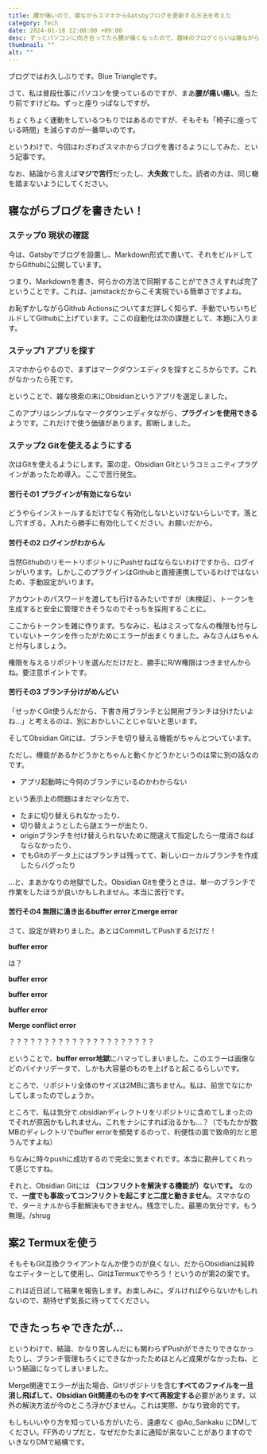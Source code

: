 ```yaml
---
title: 腰が痛いので、寝ながらスマホからGatsbyブログを更新する方法を考えた
category: Tech
date: 2024-01-18 12:00:00 +09:00
desc: ずっとパソコンに向き合ってたら腰が痛くなったので、趣味のブログぐらいは寝ながら更新できる方法を考えました。
thumbnail: ""
alt: ""
---
```

ブログではお久しぶりです。Blue Triangleです。

さて、私は普段仕事にパソコンを使っているのですが、まあ**腰が痛い痛い**。当たり前ですけどね。ずっと座りっぱなしですが。

ちょくちょく運動をしているつもりではあるのですが、そもそも「椅子に座っている時間」を減らすのが一番早いのです。

というわけで、今回はわざわざスマホからブログを書けるようにしてみた、という記事です。

なお、結論から言えば**マジで苦行**だったし、**大失敗**でした。読者の方は、同じ轍を踏まないようにしてください。

## 寝ながらブログを書きたい！

### ステップ0 現状の確認

今は、Gatsbyでブログを設置し、Markdown形式で書いて、それをビルドしてからGithubに公開しています。

つまり、Markdownを書き、何らかの方法で同期することができさえすれば完了ということです。これは、jamstackだからこそ実現でいる簡単さですよね。

お恥ずかしながらGithub Actionsについてまだ詳しく知らず、手動でいちいちビルドしてGithubに上げています。ここの自動化は次の課題として、本題に入ります。

### ステップ1 アプリを探す

スマホからやるので、まずはマークダウンエディタを探すところからです。これがなかったら死です。

ということで、雑な検索の末にObsidianというアプリを選定しました。



このアプリはシンプルなマークダウンエディタながら、**プラグインを使用できる**ようです。これだけで使う価値があります。即断しました。

### ステップ2 Gitを使えるようにする

次はGitを使えるようにします。案の定、Obsidian Gitというコミュニティプラグインがあったため導入。ここで苦行発生。

#### 苦行その1 プラグインが有効にならない

どうやらインストールするだけでなく有効化しないといけないらしいです。落とし穴すぎる。入れたら勝手に有効化してください。お願いだから。

#### 苦行その2 ログインがわからん

当然GithubのリモートリポジトリにPushせねばならないわけですから、ログインがいります。しかしこのプラグインはGithubと直接連携しているわけではないため、手動設定がいります。

アカウントのパスワードを渡しても行けるみたいですが（未検証）、トークンを生成すると安全に管理できそうなのでそっちを採用することに。



ここからトークンを雑に作ります。ちなみに、私はミスってなんの権限も付与していないトークンを作ったがためにエラーが出まくりました。みなさんはちゃんと付与しましょう。

権限を与えるリポジトリを選んだだけだと、勝手にR/W権限はつきませんからね。要注意ポイントです。

#### 苦行その3 ブランチ分けがめんどい

「せっかくGit使うんだから、下書き用ブランチと公開用ブランチは分けたいよね…」と考えるのは、別におかしいことじゃないと思います。

そしてObsidian Gitには、ブランチを切り替える機能がちゃんとついています。

ただし、機能があるかどうかとちゃんと動くかどうかというのは常に別の話なのです。

- アプリ起動時に今何のブランチにいるのかわからない

という表示上の問題はまだマシな方で、

- たまに切り替えられなかったり、
- 切り替えようとしたら謎エラーが出たり、
- originブランチを付け替えられないために間違えて指定したら一度消さねばならなかったり、
- でもGitのデータ上にはブランチは残ってて、新しいローカルブランチを作成したらバグったり

…と、まあかなりの地獄でした。Obsidian Gitを使うときは、単一のブランチで作業をしたほうが良いかもしれません。本当に苦行です。

#### 苦行その4 無限に湧き出るbuffer errorとmerge error

さて、設定が終わりました。あとはCommitしてPushするだけだ！

**buffer error**

は？

**buffer error**

**buffer error**

**buffer error**

**Merge conflict error**


？？？？？？？？？？？？？？？？？？？？？

ということで、**buffer error地獄**にハマってしまいました。このエラーは画像などのバイナリデータで、しかも大容量のものを上げると起こるらしいです。

ところで、リポジトリ全体のサイズは2MBに満ちません。私は、前世でなにかしてしまったのでしょうか。

ところで、私は気分で.obsidianディレクトリをリポジトリに含めてしまったのでそれが原因かもしれません。これをナシにすれば治るかも…？（でもたかが数MBのディレクトリでbuffer errorを頻発するのって、利便性の面で致命的だと思うんですよね）

ちなみに時々pushに成功するので完全に気まぐれです。本当に勘弁してくれって感じですね。

それと、Obsidian Gitには **（コンフリクトを解決する機能が）ないです。** なので、**一度でも事故ってコンフリクトを起こすと二度と動きません**。スマホなので、ターミナルから手動解決もできません。残念でした。最悪の気分です。もう無理。/shrug



## 案2 Termuxを使う

そもそもGit互換クライアントなんか使うのが良くない、だからObsidianは純粋なエディターとして使用し、GitはTermuxでやろう！というのが第2の案です。

これは近日試して結果を報告します。お楽しみに。ダルければやらないかもしれないので、期待せず気長に待っててください。

## できたっちゃできたが…

というわけで、結論、かなり苦しんだにも関わらずPushができたりできなかったりし、ブランチ管理もろくにできなかったためほとんど成果がなかったね、という結論になってしまいました。

Merge関連でエラーが出た場合、Gitリポジトリを含む**すべてのファイルを一旦消し飛ばして、Obsidian Git関連のものをすべて再設定する**必要があります。以外の解決方法が今のところ浮かびません。これは実際、かなり致命的です。

もしもいいやり方を知っている方がいたら、遠慮なく @Ao_Sankaku にDMしてください。FF外のリプだと、なぜだかたまに通知が来ないことがありますのでいきなりDMで結構です。